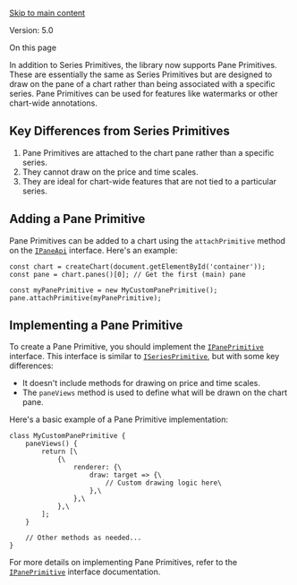 [Skip to main content](https://tradingview.github.io/lightweight-charts/docs/plugins/pane-primitives#__docusaurus_skipToContent_fallback)

Version: 5.0

On this page

In addition to Series Primitives, the library now supports Pane Primitives. These are essentially the same as Series Primitives but are designed to draw on the pane of a chart rather than being associated with a specific series. Pane Primitives can be used for features like watermarks or other chart-wide annotations.

## Key Differences from Series Primitives [​](https://tradingview.github.io/lightweight-charts/docs/plugins/pane-primitives\#key-differences-from-series-primitives "Direct link to Key Differences from Series Primitives")

1. Pane Primitives are attached to the chart pane rather than a specific series.
2. They cannot draw on the price and time scales.
3. They are ideal for chart-wide features that are not tied to a particular series.

## Adding a Pane Primitive [​](https://tradingview.github.io/lightweight-charts/docs/plugins/pane-primitives\#adding-a-pane-primitive "Direct link to Adding a Pane Primitive")

Pane Primitives can be added to a chart using the `attachPrimitive` method on the [`IPaneApi`](https://tradingview.github.io/lightweight-charts/docs/api/interfaces/IPaneApi) interface. Here's an example:

```codeBlockLines_e6Vv
const chart = createChart(document.getElementById('container'));
const pane = chart.panes()[0]; // Get the first (main) pane

const myPanePrimitive = new MyCustomPanePrimitive();
pane.attachPrimitive(myPanePrimitive);

```

## Implementing a Pane Primitive [​](https://tradingview.github.io/lightweight-charts/docs/plugins/pane-primitives\#implementing-a-pane-primitive "Direct link to Implementing a Pane Primitive")

To create a Pane Primitive, you should implement the [`IPanePrimitive`](https://tradingview.github.io/lightweight-charts/docs/api/type-aliases/IPanePrimitive) interface. This interface is similar to [`ISeriesPrimitive`](https://tradingview.github.io/lightweight-charts/docs/api/type-aliases/ISeriesPrimitive), but with some key differences:

- It doesn't include methods for drawing on price and time scales.
- The `paneViews` method is used to define what will be drawn on the chart pane.

Here's a basic example of a Pane Primitive implementation:

```codeBlockLines_e6Vv
class MyCustomPanePrimitive {
    paneViews() {
        return [\
            {\
                renderer: {\
                    draw: target => {\
                        // Custom drawing logic here\
                    },\
                },\
            },\
        ];
    }

    // Other methods as needed...
}

```

For more details on implementing Pane Primitives, refer to the [`IPanePrimitive`](https://tradingview.github.io/lightweight-charts/docs/api/type-aliases/IPanePrimitive) interface documentation.
